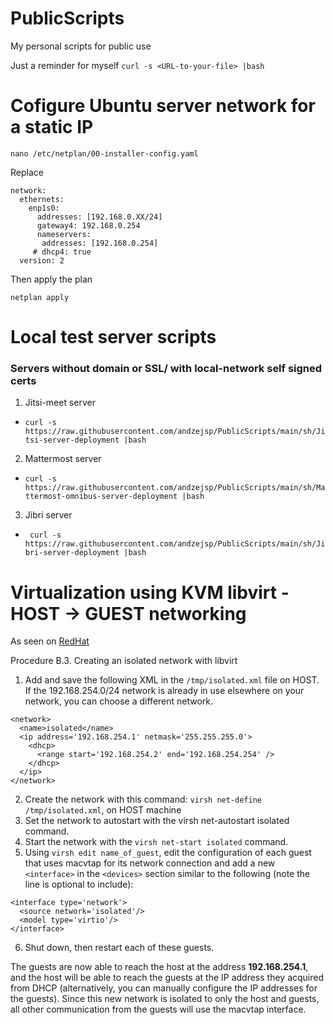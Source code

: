# PublicScripts
My personal scripts for public use


Just a reminder for myself
`curl -s <URL-to-your-file> |bash`

# Cofigure Ubuntu server network for a static IP

`nano /etc/netplan/00-installer-config.yaml`

Replace
```
network:
  ethernets:
    enp1s0:
      addresses: [192.168.0.XX/24]
      gateway4: 192.168.0.254
      nameservers:
       addresses: [192.168.0.254]
     # dhcp4: true
  version: 2
```
Then apply the plan

`netplan apply`

# Local test server scripts
### Servers without domain or SSL/ with local-network self signed certs

1. Jitsi-meet server 
  - `curl -s https://raw.githubusercontent.com/andzejsp/PublicScripts/main/sh/Jitsi-server-deployment |bash`
2. Mattermost server
  - `curl -s https://raw.githubusercontent.com/andzejsp/PublicScripts/main/sh/Mattermost-omnibus-server-deployment |bash`
3. Jibri server
  - ` curl -s https://raw.githubusercontent.com/andzejsp/PublicScripts/main/sh/Jibri-server-deployment |bash`


# Virtualization using KVM libvirt - HOST -> GUEST networking

As seen on [RedHat](https://access.redhat.com/documentation/en-us/red_hat_enterprise_linux/6/html/virtualization_host_configuration_and_guest_installation_guide/app_macvtap)

Procedure B.3. Creating an isolated network with libvirt

1. Add and save the following XML in the ` /tmp/isolated.xml ` file on HOST. If the 192.168.254.0/24 network is already in use elsewhere on your network, you can choose a different network.
```
<network>
  <name>isolated</name>
  <ip address='192.168.254.1' netmask='255.255.255.0'>
    <dhcp>
      <range start='192.168.254.2' end='192.168.254.254' />
    </dhcp>
  </ip>
</network>
```
2. Create the network with this command: ` virsh net-define /tmp/isolated.xml `, on HOST machine
3. Set the network to autostart with the virsh net-autostart isolated command.
4. Start the network with the ` virsh net-start isolated ` command.
5. Using ` virsh edit name_of_guest `, edit the configuration of each guest that uses macvtap for its network connection and add a new ` <interface> ` in the ` <devices> ` section similar to the following (note the <model type='virtio'/> line is optional to include):
```
<interface type='network'>
  <source network='isolated'/>
  <model type='virtio'/>
</interface>
```
6. Shut down, then restart each of these guests.

The guests are now able to reach the host at the address **192.168.254.1**, and the host will be able to reach the guests at the IP address they acquired from DHCP (alternatively, you can manually configure the IP addresses for the guests). Since this new network is isolated to only the host and guests, all other communication from the guests will use the macvtap interface.

